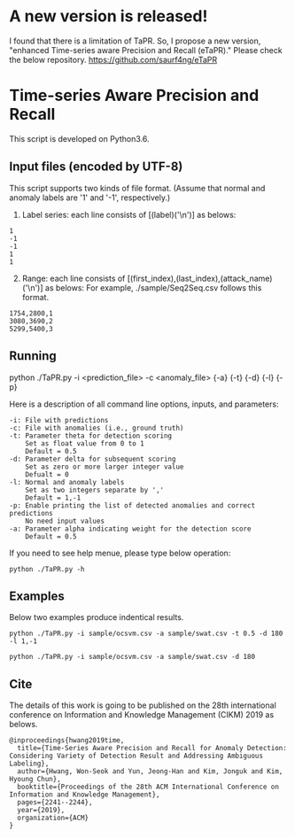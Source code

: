# A new version is released!

I found that there is a limitation of TaPR.
So, I propose a new version, "enhanced Time-series aware Precision and Recall (eTaPR)."
Please check the below repository.
https://github.com/saurf4ng/eTaPR




# Time-series Aware Precision and Recall

This script is developed on Python3.6.


## Input files (encoded by UTF-8)

This script supports two kinds of file format. (Assume that normal and anomaly labels are '1' and '-1', respectively.)

1. Label series: each line consists of [(label)('\n')] as belows:

```
1
-1
-1
1
1
```

2. Range: each line consists of [(first_index),(last_index),(attack_name)('\n')] as belows:
          For example, ./sample/Seq2Seq.csv follows this format.

```
1754,2800,1
3080,3690,2
5299,5400,3
```


## Running

python ./TaPR.py -i <prediction_file> -c <anomaly_file> {-a} <alpha> {-t} <theta> {-d} <delta> {-l} <label> {-p}

Here is a description of all command line options, inputs, and parameters:

```
-i: File with predictions
-c: File with anomalies (i.e., ground truth)
-t: Parameter theta for detection scoring 
	Set as float value from 0 to 1
    Default = 0.5
-d: Parameter delta for subsequent scoring
	Set as zero or more larger integer value
    Defualt = 0
-l: Normal and anomaly labels
	Set as two integers separate by ','
    Default = 1,-1
-p: Enable printing the list of detected anomalies and correct predictions
    No need input values 
-a: Parameter alpha indicating weight for the detection score
    Default = 0.5
```

If you need to see help menue, please type below operation:

```
python ./TaPR.py -h
```


## Examples

Below two examples produce indentical results.

```
python ./TaPR.py -i sample/ocsvm.csv -a sample/swat.csv -t 0.5 -d 180 -l 1,-1
```

```
python ./TaPR.py -i sample/ocsvm.csv -a sample/swat.csv -d 180
```

## Cite
The details of this work is going to be published on the 28th international conference on Information and Knowledge Management (CIKM) 2019 as belows.

```
@inproceedings{hwang2019time,
  title={Time-Series Aware Precision and Recall for Anomaly Detection: Considering Variety of Detection Result and Addressing Ambiguous Labeling},
  author={Hwang, Won-Seok and Yun, Jeong-Han and Kim, Jonguk and Kim, Hyoung Chun},
  booktitle={Proceedings of the 28th ACM International Conference on Information and Knowledge Management},
  pages={2241--2244},
  year={2019},
  organization={ACM}
}
```
